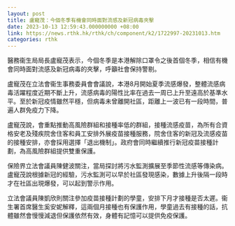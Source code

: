```yaml
---
layout: post
title: 盧寵茂：今個冬季有機會同時面對流感及新冠病毒夾擊
date: 2023-10-13 12:59:43.000000000 +08:00
link: https://news.rthk.hk/rthk/ch/component/k2/1722997-20231013.htm
categories: rthk
---
```


醫務衞生局局長盧寵茂表示，今個冬季是本港解除口罩令之後首個冬季，相信有機會同時面對流感及新冠病毒的夾擊，呼籲社會保持警剔。

盧寵茂在立法會衞生事務委員會會議說，本港8月開始夏季流感爆發，整體流感病毒活躍程度近期不斷上升，流感病毒的陽性比率在過去一周已上升至遠高於基準水平。至於新冠疫情雖然平穩，但病毒未曾離開社區，距離上一波已有一段時間，普遍人群免疫力下降。

盧寵茂說，會重點推動高風險群組和接種率低的群組，接種流感疫苗，為所有合資格安老及殘疾院舍住客和員工安排外展疫苗接種服務，院舍住客的新冠及流感疫苗的接種安排，亦會採用選擇「退出機制」。政府會同時繼續推行新冠疫苗接種計劃，為高風險群組提供雙重保護。

保險界立法會議員陳健波關注，當局探討將污水監測擴展至季節性流感等傳染病。盧寵茂說根據新冠的經驗，污水監測可以早於社區發現感染，數據上升後隔一段時才在社區出現爆發，可以起到警示作用。

立法會議員陳凱欣則關注參加疫苗接種計劃的學童，安排下月才接種是否太遲。衞生署首席醫生奚安妮解釋，這兩個月接種也有保護作用，學童過去有接種的話，抗體雖然會慢慢減退但保護依然有效，身體有記憶可以提供免疫保護。
